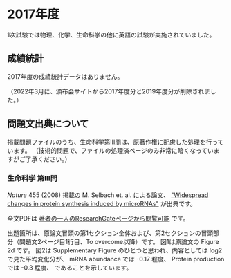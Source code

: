 # 2017年度

1次試験では物理、化学、生命科学の他に英語の試験が実施されていました。

## 成績統計

2017年度の成績統計データはありません。

（2022年3月に、頒布会サイトから2017年度分と2019年度分が削除されました。）

## 問題文出典について
掲載問題ファイルのうち、生命科学第III問は、原著作権に配慮した処理を行っています。
（技術的問題で、ファイルの処理済ページのみ非常に暗くなっていますがご了承ください。）

### 生命科学 第III問
*Nature* 455 (2008) 掲載の M. Selbach et. al. による論文、
["Widespread changes in protein synthesis induced by microRNAs"](https://doi.org/10.1038/nature07228)
が出典です。

全文PDFは
[著者の一人のResearchGateページから閲覧可能](https://www.researchgate.net/profile/Raya-Khanin/publication/23138436_Selbach_M_Schwanhausser_B_Thierfelder_N_Fang_Z_Khanin_R_Rajewsky_NWidespread_changes_in_protein_synthesis_induced_by_microRNAs_Nature_455_58-63/links/00b4951c36f6b8d9ed000000/Selbach-M-Schwanhausser-B-Thierfelder-N-Fang-Z-Khanin-R-Rajewsky-NWidespread-changes-in-protein-synthesis-induced-by-microRNAs-Nature-455-58-63.pdf)
です。

出題箇所は、原論文冒頭の第1セクション全体および、第2セクションの冒頭部分（問題文2ページ目1行目、To overcome以降）です。
図1は原論文の Figure 2d です。
図2は Supplementary Figure のひとつと思われ、内容としては log2 で見た平均変化分が、
mRNA abundance では -0.17 程度、
Protein production では -0.3 程度、
であることを示しています。
